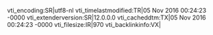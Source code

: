 vti_encoding:SR|utf8-nl
vti_timelastmodified:TR|05 Nov 2016 00:24:23 -0000
vti_extenderversion:SR|12.0.0.0
vti_cacheddtm:TX|05 Nov 2016 00:24:23 -0000
vti_filesize:IR|970
vti_backlinkinfo:VX|
